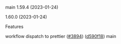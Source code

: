 main 1.59.4 (2023-01-24)

1.60.0 (2023-01-24)


Features

workflow dispatch to prettier ([#3894](https://github.com/EddieHubCommunity/LinkFree/issues/3894)) ([d590f18](https://github.com/EddieHubCommunity/LinkFree/commit/d590f18b5b309bfe5427b5ae1ad7f9c94e6501a2))
main



